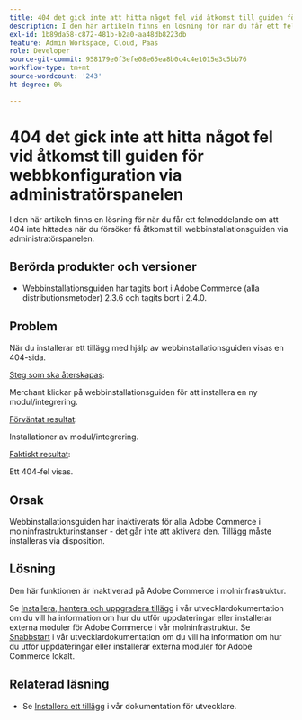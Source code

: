 ```yaml
---
title: 404 det gick inte att hitta något fel vid åtkomst till guiden för webbkonfiguration via administratörspanelen
description: I den här artikeln finns en lösning för när du får ett felmeddelande om att 404 inte hittades när du försöker få åtkomst till webbinstallationsguiden via administratörspanelen.
exl-id: 1b89da58-c872-481b-b2a0-aa48db8223db
feature: Admin Workspace, Cloud, Paas
role: Developer
source-git-commit: 958179e0f3efe08e65ea8b0c4c4e1015e3c5bb76
workflow-type: tm+mt
source-wordcount: '243'
ht-degree: 0%

---
```


# 404 det gick inte att hitta något fel vid åtkomst till guiden för webbkonfiguration via administratörspanelen

I den här artikeln finns en lösning för när du får ett felmeddelande om att 404 inte hittades när du försöker få åtkomst till webbinstallationsguiden via administratörspanelen.

## Berörda produkter och versioner

* Webbinstallationsguiden har tagits bort i Adobe Commerce (alla distributionsmetoder) 2.3.6 och tagits bort i 2.4.0.

## Problem

När du installerar ett tillägg med hjälp av webbinstallationsguiden visas en 404-sida.

<u>Steg som ska återskapas</u>:

Merchant klickar på webbinstallationsguiden för att installera en ny modul/integrering.

<u>Förväntat resultat</u>:

Installationer av modul/integrering.

<u>Faktiskt resultat</u>:

Ett 404-fel visas.

## Orsak

Webbinstallationsguiden har inaktiverats för alla Adobe Commerce i molninfrastrukturinstanser - det går inte att aktivera den. Tillägg måste installeras via disposition.

## Lösning

Den här funktionen är inaktiverad på Adobe Commerce i molninfrastruktur.

Se [Installera, hantera och uppgradera tillägg](https://devdocs.magento.com/cloud/howtos/install-components.html) i vår utvecklardokumentation om du vill ha information om hur du utför uppdateringar eller installerar externa moduler för Adobe Commerce i vår molninfrastruktur.
Se [Snabbstart](https://devdocs.magento.com/guides/v2.3/install-gde/composer.html) i vår utvecklardokumentation om du vill ha information om hur du utför uppdateringar eller installerar externa moduler för Adobe Commerce lokalt.

## Relaterad läsning

* Se [Installera ett tillägg](https://devdocs.magento.com/cloud/howtos/install-components.html#install-an-extension) i vår dokumentation för utvecklare.
